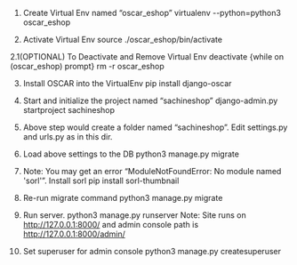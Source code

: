 1. Create Virtual Env named “oscar_eshop”
virtualenv --python=python3 oscar_eshop 

2. Activate Virtual Env
source ./oscar_eshop/bin/activate

2.1(OPTIONAL) To Deactivate and Remove Virtual Env
deactivate {while on (oscar_eshop) prompt}
rm -r oscar_eshop

3. Install OSCAR into the VirtualEnv
pip install django-oscar

4. Start and initialize the project named “sachineshop”
django-admin.py startproject sachineshop

5. Above step would create a folder named “sachineshop”. Edit settings.py and urls.py as in this dir.
 
6. Load above settings to the DB
python3 manage.py migrate

7. Note: You may get an error “ModuleNotFoundError: No module named 'sorl'”. Install sorl
pip install sorl-thumbnail

8. Re-run migrate command
python3 manage.py migrate

9. Run server.
python3 manage.py runserver
Note: Site runs on http://127.0.0.1:8000/ and admin console path is http://127.0.0.1:8000/admin/

10. Set superuser for admin console
python3 manage.py createsuperuser
